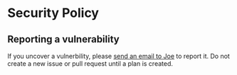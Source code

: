 # Security Policy

## Reporting a vulnerability

If you uncover a vulnerbility, please [send an email to 
Joe](mailto:joe@masilotti.com) to report it. Do not create a new issue or
pull request until a plan is created.
